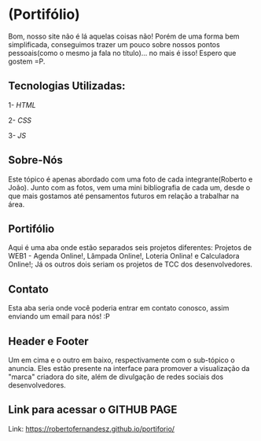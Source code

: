 # (Portifólio)

Bom, nosso site não é lá aquelas coisas não! Porém de uma forma bem simplificada, conseguimos trazer um pouco sobre nossos pontos pessoais(como o mesmo ja fala no título)... no mais é isso! Espero que gostem =P.

## Tecnologias Utilizadas:
1- *HTML*

2- *CSS*

3- *JS*

## Sobre-Nós
Este tópico é apenas abordado com uma foto de cada integrante(Roberto e João).
Junto com as fotos, vem uma mini bibliografia de cada um, desde o que mais gostamos até pensamentos futuros em relação a trabalhar na área.

## Portifólio
Aqui é uma aba onde estão separados seis projetos diferentes:
Projetos de WEB1 - Agenda Online!, Lâmpada Online!, Loteria Onlina! e Calculadora Online!;
Já os outros dois seriam os projetos de TCC dos desenvolvedores.

## Contato
Esta aba seria onde você poderia entrar em contato conosco, assim enviando um email para nós!
:P

## Header e Footer
Um em cima e o outro em baixo, respectivamente com o sub-tópico o anuncia.
Eles estão presente na interface para promover a visualização da "marca" criadora do site, além de divulgação de redes sociais dos desenvolvedores.

## Link para acessar o GITHUB PAGE
Link: https://robertofernandesz.github.io/portiforio/  
